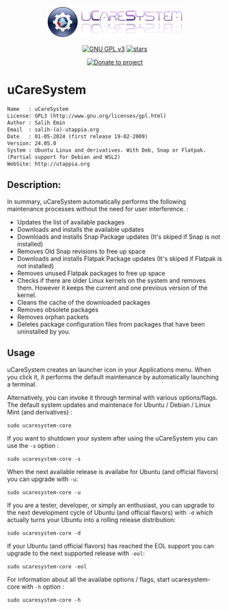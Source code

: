 <p align="center"><img src="https://raw.githubusercontent.com/Utappia/uCareSystem/master/assets/ucaresystem-image-banner.png"></p>

<p align="center">
    <a href="https://www.gnu.org/licenses/gpl-3.0.en.html" target="_blank"><img src="https://img.shields.io/badge/license-GPLv3-blue.svg" alt="GNU GPL v3"></a>
    <a href="https://github.com/Utappia/uCareSystem/stargazers" target="_blank"><img src="https://img.shields.io/github/stars/utappia/ucaresystem.svg" alt="stars"></a>
<p align="center">
    <a href="https://www.paypal.com/cgi-bin/webscr?cmd=_s-xclick&hosted_button_id=SATQ6Y9S3UCSG" target="_blank"><img src="https://img.shields.io/badge/Donate-PayPal-yellow.svg" alt="Donate to project"></a>
 
# uCareSystem

	Name   : uCareSystem
	License: GPL3 (http://www.gnu.org/licenses/gpl.html)
	Author : Salih Emin
	Email  : salih-(a)-utappia.org
	Date   : 01-05-2024 (first release 19-02-2009)
	Version: 24.05.0
	System : Ubuntu Linux and derivatives. With Deb, Snap or Flatpak. (Partial support for Debian and WSL2) 
	WebSite: http://utappia.org

## Description:

In summary, uCareSystem automatically performs the following maintenance processes without the need for user interference. :

- Updates the list of available packages
- Downloads and installs the available updates
- Downloads and installs Snap Package updates (It's skiped if Snap is not installed)
- Removes Old Snap revisions to free up space
- Downloads and installs Flatpak Package updates (It's skiped if Flatpak is not installed)
- Removes unused Flatpak packages to free up space
- Checks if there are older Linux kernels on the system and removes them. However it keeps the current and one previous version of the kernel.
- Cleans the cache of the downloaded packages
- Removes obsolete packages
- Removes orphan packets
- Deletes package configuration files from packages that have been uninstalled by you.
                                          
## Usage

uCareSystem creates an launcher icon in your Applications menu. When you click it, it performs the default maintenance by automatically launching a terminal. 

Alternatively, you can invoke it through terminal with various options/flags. The default system updates and maintenace for Ubuntu / Debian / Linux Mint (and derivatives) :
```
sudo ucaresystem-core
```
If you want to shutdown your system after using the uCareSystem you can use the `-s` option :
```
sudo ucaresystem-core -s
```
When the next available release is availabe for Ubuntu (and official flavors) you can upgrade with `-u`:
```	
sudo ucaresystem-core -u
```
If you are a tester, developer, or simply an enthusiast, you can upgrade to the next development cycle of Ubuntu (and official flavors) with `-d` which actually turns your Ubuntu into a rolling release distribution:
```
sudo ucaresystem-core -d
```
If your Ubuntu (and official flavors) has reached the EOL support you can upgrade to the next supported release with `-eol`:
```
sudo ucaresystem-core -eol
```
For information about all the availabe options / flags, start ucaresystem-core with `-h` option :
```
sudo ucaresystem-core -h
```
